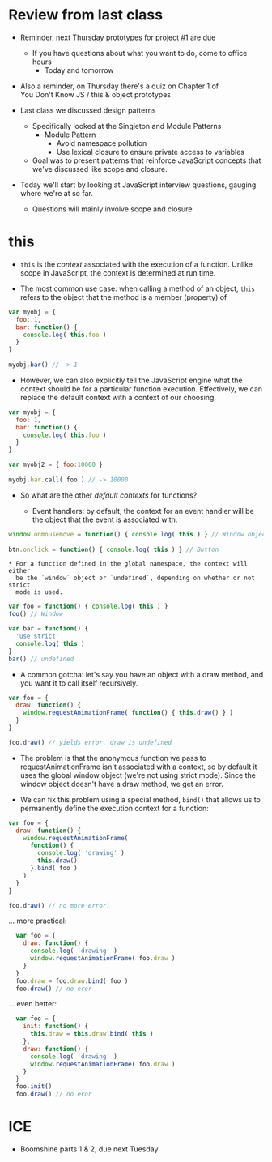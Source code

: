 # Review from last class
  - Reminder, next Thursday prototypes for project #1 are due
    - If you have questions about what you want to do, come to office hours
      - Today and tomorrow

  - Also a reminder, on Thursday there's a quiz on Chapter 1 of  
      You Don't Know JS / this & object prototypes
      
  - Last class we discussed design patterns
    - Specifically looked at the Singleton and Module Patterns
      - Module Pattern
        - Avoid namespace pollution
        - Use lexical closure to ensure private access to variables
    - Goal was to present patterns that reinforce JavaScript concepts
      that we've discussed like scope and closure.
    
  - Today we'll start by looking at JavaScript interview questions,
    gauging where we're at so far.    
    - Questions will mainly involve scope and closure  
    

# this
  - `this` is the *context* associated with the execution of a function. Unlike
    scope in JavaScript, the context is determined at run time.
    
  - The most common use case: when calling a method of an object, `this` refers
    to the object that the method is a member (property) of
    
```javascript
var myobj = {
  foo: 1,
  bar: function() {
    console.log( this.foo )
  }
}
  
myobj.bar() // -> 1
```
  * However, we can also explicitly tell the JavaScript engine what the context
    should be for a particular function execution. Effectively, we can replace 
    the default context with a context of our choosing.
    
```javascript
var myobj = {
  foo: 1,
  bar: function() {
    console.log( this.foo )
  }
}

var myobj2 = { foo:10000 }
  
myobj.bar.call( foo ) // -> 10000
```
  
  * So what are the other *default contexts* for functions?
 
    * Event handlers: by default, the context for an event handler
     will be the object that the event is associated with.

```javascript
window.onmousemove = function() { console.log( this ) } // Window object
 
btn.onclick = function() { console.log( this ) } // Button
```

    * For a function defined in the global namespace, the context will either
      be the `window` object or `undefined`, depending on whether or not strict
      mode is used.
      
```javascript
var foo = function() { console.log( this ) } 
foo() // Window

var bar = function() {
  'use strict'
  console.log( this )
}
bar() // undefined
```
  
  * A common gotcha: let's say you have an object with a draw method, and you want it
    to call itself recursively.
    
```javascript
var foo = {
  draw: function() {
    window.requestAnimationFrame( function() { this.draw() } )
  }
}

foo.draw() // yields error, draw is undefined
```
     
  * The problem is that the anonymous function we pass to requestAnimationFrame isn't
    associated with a context, so by default it uses the global window object (we're not
    using strict mode). Since the window object doesn't have a draw method, we get an error.

  * We can fix this problem using a special method, `bind()` that allows us to permanently
    define the execution context for a function:
    
```javascript
var foo = {
  draw: function() {
    window.requestAnimationFrame( 
      function() { 
        console.log( 'drawing' )
        this.draw() 
      }.bind( foo ) 
    )
  }
}

foo.draw() // no more error!
```    

... more practical:
```javascript
  var foo = {
    draw: function() {
      console.log( 'drawing' )
      window.requestAnimationFrame( foo.draw )
    }
  }
  foo.draw = foo.draw.bind( foo )
  foo.draw() // no eror
```

... even better:
```javascript
  var foo = {
    init: function() {
      this.draw = this.draw.bind( this )
    }, 
    draw: function() {
      console.log( 'drawing' )
      window.requestAnimationFrame( foo.draw )
    }
  }
  foo.init()
  foo.draw() // no eror
```


# ICE
  - Boomshine parts 1 & 2, due next Tuesday
      